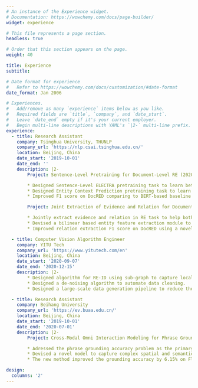 ```yaml
---
# An instance of the Experience widget.
# Documentation: https://wowchemy.com/docs/page-builder/
widget: experience

# This file represents a page section.
headless: true

# Order that this section appears on the page.
weight: 40

title: Experience
subtitle:

# Date format for experience
#   Refer to https://wowchemy.com/docs/customization/#date-format
date_format: Jan 2006

# Experiences.
#   Add/remove as many `experience` items below as you like.
#   Required fields are `title`, `company`, and `date_start`.
#   Leave `date_end` empty if it's your current employer.
#   Begin multi-line descriptions with YAML's `|2-` multi-line prefix.
experience:
  - title: Research Assistant
    company: Tsinghua University, THUNLP
    company_url: 'https://nlp.csai.tsinghua.edu.cn/'
    location: Beijing, China
    date_start: '2019-10-01'
    date_end: ''
    description: |2-
        Project: Sentence-Level Pretraining for Document-Level RE (2020.07 ~ 2021.03)

        * Designed Sentence-Level ELECTRA pretraining task to learn better sentence representation from large corpus.
        * Designed Entity Context Prediction pretraining task to learn better entity representation from large corpus.
        * Improved F1 score on DocRED comparing to BERT-based baseline by fine-tuning using devised tasks.

        Project: Joint Extraction of Evidence and Relation for Document-Level RE (2019.11 ~ 2020.07)

        * Jointly extract evidence and relation in RE task to help both evidence extraction and relation extraction.
        * Devised a bilinear based entity feature extraction module to improve the relation extraction performance.
        * Improved relation extraction F1 score on DocRED using a novel evidence-guided-attention mechanism.

  - title: Computer Vision Algorithm Engineer
    company: YITU Tech
    company_url: 'https://www.yitutech.com/en'
    location: Beijing, China
    date_start: '2020-09-07'
    date_end: '2020-12-15'
    description: |2-
        * Designed algorithm for RE-ID using sub-graph to capture local context, which was further used in downstream real applications.
        * Designed a de-noising algorithm to automate data cleaning.
        * Designed a large-scale data generation pipeline to reduce the cost of manual labeling.

  - title: Research Assistant
    company: Beihang University
    company_url: 'https://ev.buaa.edu.cn/'
    location: Beijing, China
    date_start: '2019-10-01'
    date_end: '2020-07-01'
    description: |2-
        Project: Cross-Modal Omni Interaction Modeling for Phrase Grounding

        * Adressed the phrase grounding accuracy problem as the primary researcher.
        * Devised a novel model to capture complex spatial and semantic relationship among image regions and phrases through multi-level multi-modal interaction.
        * The new method improved the grounding accuracy by 6.15% on Flickr30K Entities and 21.25% on ReferItGame.

design:
  columns: '2'
---
```

